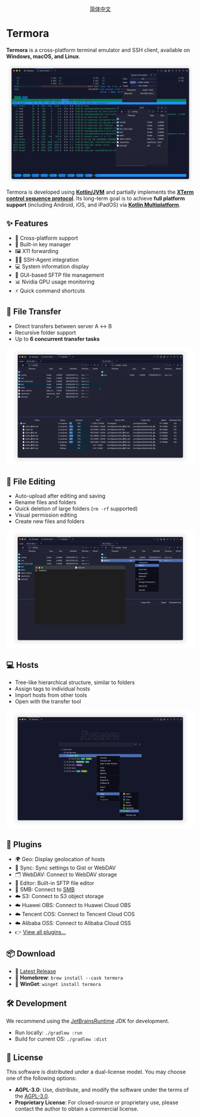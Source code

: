 <div align="center">
<a href="./README.zh_CN.md">简体中文</a>
</div>

# Termora

**Termora** is a cross-platform terminal emulator and SSH client, available on **Windows, macOS, and Linux**.

<div align="center">
  <img src="docs/readme.png" alt="Readme" />
</div>

Termora is developed using [**Kotlin/JVM**](https://kotlinlang.org/) and partially implements the [**XTerm control sequence protocol**](https://invisible-island.net/xterm/ctlseqs/ctlseqs.html). Its long-term goal is to achieve **full platform support** (including Android, iOS, and iPadOS) via [**Kotlin Multiplatform**](https://kotlinlang.org/docs/multiplatform.html).



## ✨ Features

- 🧬 Cross-platform support
- 🔐 Built-in key manager
- 🖼️ X11 forwarding
- 🧑‍💻 SSH-Agent integration
- 💻 System information display
- 📁 GUI-based SFTP file management
- 📊 Nvidia GPU usage monitoring
- ⚡ Quick command shortcuts


## 🚀 File Transfer

- Direct transfers between server A ↔ B
- Recursive folder support
- Up to **6 concurrent transfer tasks**

<div align="center">
  <img src="docs/transfer.png" alt="Transfer" />
</div>



## 📝 File Editing

- Auto-upload after editing and saving
- Rename files and folders
- Quick deletion of large folders (`rm -rf` supported)
- Visual permission editing
- Create new files and folders

<div align="center">
  <img src="docs/transfer-edit.png" alt="Transfer Edit" />
</div>

## 💻 Hosts

- Tree-like hierarchical structure, similar to folders
- Assign tags to individual hosts
- Import hosts from other tools
- Open with the transfer tool

<div align="center">
  <img src="docs/host.png" alt="Transfer Edit" />
</div>

## 🧩 Plugins

- 🌍 Geo: Display geolocation of hosts
- 🔄 Sync: Sync settings to Gist or WebDAV
- 🗂️ WebDAV: Connect to WebDAV storage
- 📝 Editor: Built-in SFTP file editor
- 📡 SMB:  Connect to [SMB](https://en.wikipedia.org/wiki/Server_Message_Block)
- ☁️ S3: Connect to S3 object storage
- ☁️ Huawei OBS: Connect to Huawei Cloud OBS
- ☁️ Tencent COS: Connect to Tencent Cloud COS
- ☁️ Alibaba OSS: Connect to Alibaba Cloud OSS
- 👉 [View all plugins...](https://www.termora.app/plugins)




## 📦 Download

- 🧾 [Latest Release](https://github.com/TermoraDev/termora/releases/latest)
- 🍺 **Homebrew**: `brew install --cask termora`
- 🔨 **WinGet**: `winget install termora`



## 🛠️ Development

We recommend using the [JetBrainsRuntime](https://github.com/JetBrains/JetBrainsRuntime) JDK for development.

- Run locally: `./gradlew :run`
- Build for current OS: `./gradlew :dist`



## 📄 License

This software is distributed under a dual-license model. You may choose one of the following options:

- **AGPL-3.0**: Use, distribute, and modify the software under the terms of the [AGPL-3.0](https://opensource.org/license/agpl-v3).
- **Proprietary License**: For closed-source or proprietary use, please contact the author to obtain a commercial license.
